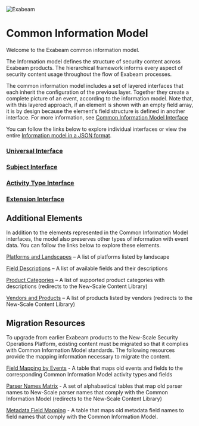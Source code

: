 ![Exabeam](https://user-images.githubusercontent.com/57500390/233129963-f6395c81-5c85-458c-b526-368de7b82aae.svg)

Common Information Model
========================
Welcome to the Exabeam common information model.

The Information model defines the structure of security content across Exabeam products. The hierarchical framework informs every aspect of security content usage throughout the flow of Exabeam processes.

The common information model includes a set of layered interfaces that each inherit the configuration of the previous layer. Together they create a complete picture of an event, according to the information model. Note that, with this layered approach, if an element is shown with an empty field array, it is by design because the element's field structure is defined in another interface. For more information, see [Common Information Model Interface](https://docs.exabeam.com/en/content/all/exabeam-security-content/182296-security-content-in-the-common-information-model-structure.html#UUID-0a6f25e0-a3cf-c844-0ac8-7c9ff7b0e2ee)

You can follow the links below to explore individual interfaces or view the entire [Information model in a JSON format](cim.json).

### [Universal Interface](Universal/Universal_Interface.md)
### [Subject Interface](Subjects/Subject_Interface.md)
### [Activity Type Interface](ActivityTypes/ActivityType_Interface.md)
### [Extension Interface](Extensions/Extension_Interface.md)

## Additional Elements 

In addition to the elements represented in the Common Information Model interfaces, the model also preserves other types of information with event data. You can follow the links below to explore these elements. 

[Platforms and Landscapes](https://github.com/ExabeamLabs/CIMLibrary/blob/main/Platforms_Landscapes.md) – A list of platforms listed by landscape

[Field Descriptions](Fields_Descriptions.md) – A list of available fields and their descriptions 

[Product Categories](https://github.com/ExabeamLabs/Content-Library-CIM2/blob/master/Exabeam%20Product%20Categories.md) – A list of supported product categories with descriptions (redirects to the New-Scale Content Library) 

[Vendors and Products](https://github.com/ExabeamLabs/Content-Library-CIM2/blob/master/Exabeam%20Data%20Sources.md) – A list of products listed by vendors (redirects to the New-Scale Content Library) 

## Migration Resources

To upgrade from earlier Exabeam products to the New-Scale Security Operations Platform, existing content must be migrated so that it complies with Common Information Model standards. The following resources provide the mapping information necessary to migrate the content.

[Field Mapping by Events](FieldsMappings.md) - A table that maps old events and fields to the corresponding Common Information Model activity types and fields

[Parser Names Matrix](https://github.com/ExabeamLabs/Content-Library-CIM2/blob/master/ParserNamesMatrix.md) - A set of alphabaetical tables that map old parser names to New-Scale parser names that comply with the Common Information Model (redirects to the New-Scale Content Library)

[Metadata Field Mapping](MetaFieldsMappings.md) - A table that maps old metadata field names to field names that comply with the Common Information Model.
